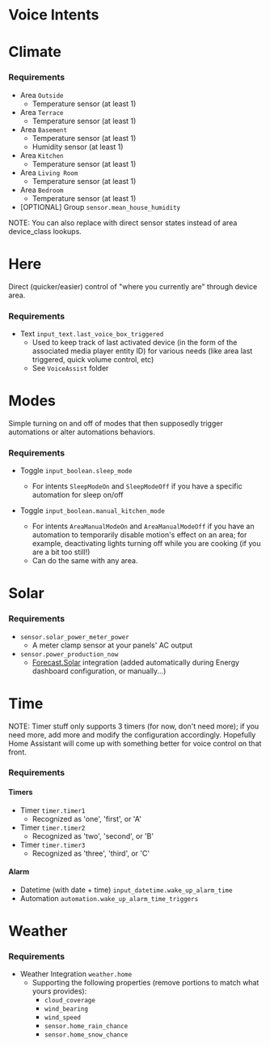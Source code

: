 # Voice Intents

# Climate

### Requirements

- Area `Outside`
  - Temperature sensor (at least 1)
- Area `Terrace`
  - Temperature sensor (at least 1)
- Area `Basement`
  - Temperature sensor (at least 1)
  - Humidity sensor (at least 1)
- Area `Kitchen`
  - Temperature sensor (at least 1)
- Area `Living Room`
  - Temperature sensor (at least 1)
- Area `Bedroom`
  - Temperature sensor (at least 1)
- [OPTIONAL] Group `sensor.mean_house_humidity`

NOTE: You can also replace with direct sensor states instead of area device_class lookups.



# Here

Direct (quicker/easier) control of "where you currently are" through device area.

### Requirements

- Text `input_text.last_voice_box_triggered`
  - Used to keep track of last activated device (in the form of the associated media player entity ID) for various needs (like area last triggered, quick volume control, etc)
  - See `VoiceAssist` folder



# Modes

Simple turning on and off of modes that then supposedly trigger automations or alter automations behaviors.

### Requirements

- Toggle `input_boolean.sleep_mode`
  - For intents `SleepModeOn` and `SleepModeOff` if you have a specific automation for sleep on/off

- Toggle `input_boolean.manual_kitchen_mode`
  - For intents `AreaManualModeOn` and `AreaManualModeOff` if you have an automation to temporarily disable motion's effect on an area; for example, deactivating lights turning off while you are cooking (if you are a bit too still!)
  - Can do the same with any area.



# Solar

### Requirements

- `sensor.solar_power_meter_power`
  - A meter clamp sensor at your panels' AC output
- `sensor.power_production_now`
  - [Forecast.Solar](https://www.home-assistant.io/integrations/forecast_solar) integration (added automatically during Energy dashboard configuration, or manually...)



# Time

NOTE: Timer stuff only supports 3 timers (for now, don't need more); if you need more, add more and modify the configuration accordingly. Hopefully Home Assistant will come up with something better for voice control on that front.

### Requirements

#### Timers

- Timer `timer.timer1`
  - Recognized as 'one', 'first', or 'A'
- Timer `timer.timer2`
  - Recognized as 'two', 'second', or 'B'
- Timer `timer.timer3`
  - Recognized as 'three', 'third', or 'C'

#### Alarm

- Datetime (with date + time) `input_datetime.wake_up_alarm_time`
- Automation `automation.wake_up_alarm_time_triggers`



# Weather

### Requirements

- Weather Integration `weather.home`
  - Supporting the following properties (remove portions to match what yours provides):
    - `cloud_coverage`
    - `wind_bearing`
    - `wind_speed`
    - `sensor.home_rain_chance`
    - `sensor.home_snow_chance`
